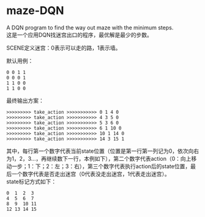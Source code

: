 # maze-DQN
A DQN program to find the way out maze with the minimum steps.  
这是一个应用DQN找迷宫出口的程序，最优解是最少的步数。

SCENE定义迷宫：0表示可以走的路，1表示墙。

默认用例：  
```
0 0 1 1   
0 0 0 1  
1 1 0 0  
1 1 0 0  
```
最终输出方案：
```
>>>>>>>>> take_action >>>>>>>>>>> 0 1 4 0
>>>>>>>>> take_action >>>>>>>>>>> 4 3 5 0
>>>>>>>>> take_action >>>>>>>>>>> 5 3 6 0
>>>>>>>>> take_action >>>>>>>>>>> 6 1 10 0
>>>>>>>>> take_action >>>>>>>>>>> 10 1 14 0
>>>>>>>>> take_action >>>>>>>>>>> 14 3 15 1
```
其中，每行第一个数字代表当前state位置（位置是第一行第一列记为0，依次向右为1，2，3...，再继续数下一行，本例如下），第二个数字代表action（0：向上移动一步；1：下；2：左；3：右），第三个数字代表执行action后的state位置，最后一个数字代表是否走出迷宫（0代表没走出迷宫，1代表走出迷宫）。  
state标记方式如下：  
```
0  1  2  3
4  5  6  7
8  9  10 11
12 13 14 15
```
